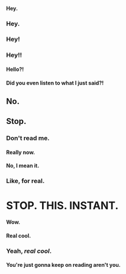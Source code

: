 #### Hey.
### Hey.
### Hey!
### Hey!!
#### Hello?!
#### Did you even listen to what I just said?!
## No.
## Stop.
### Don't read me.
#### Really now.
#### No, I mean it.
### Like, for real.
# STOP. THIS. INSTANT.
#### Wow.
#### Real cool.
### Yeah, *real cool*.
#### You're just gonna keep on reading aren't you.
